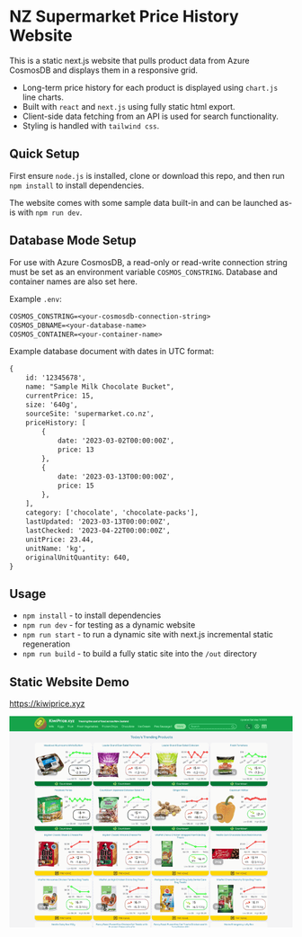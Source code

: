 # NZ Supermarket Price History Website

This is a static next.js website that pulls product data from Azure CosmosDB and displays them in a responsive grid.

- Long-term price history for each product is displayed using `chart.js` line charts.
- Built with `react` and `next.js` using fully static html export.
- Client-side data fetching from an API is used for search functionality.
- Styling is handled with `tailwind css`.

## Quick Setup

First ensure `node.js` is installed, clone or download this repo, and then run `npm install` to install dependencies.

The website comes with some sample data built-in and can be launched as-is with `npm run dev`.

## Database Mode Setup

For use with Azure CosmosDB, a read-only or read-write connection string must be set as an environment variable `COSMOS_CONSTRING`. Database and container names are also set here.

Example `.env`:

```shell
COSMOS_CONSTRING=<your-cosmosdb-connection-string>
COSMOS_DBNAME=<your-database-name>
COSMOS_CONTAINER=<your-container-name>
```

Example database document with dates in UTC format:

```shell
{
    id: '12345678',
    name: "Sample Milk Chocolate Bucket",
    currentPrice: 15,
    size: '640g',
    sourceSite: 'supermarket.co.nz',
    priceHistory: [
        { 
            date: '2023-03-02T00:00:00Z',
            price: 13 
        },
        { 
            date: '2023-03-13T00:00:00Z', 
            price: 15 
        },
    ],
    category: ['chocolate', 'chocolate-packs'],
    lastUpdated: '2023-03-13T00:00:00Z',
    lastChecked: '2023-04-22T00:00:00Z',
    unitPrice: 23.44,
    unitName: 'kg',
    originalUnitQuantity: 640,
}
```

## Usage

- `npm install` - to install dependencies
- `npm run dev` - for testing as a dynamic website
- `npm run start` - to run a dynamic site with next.js incremental static regeneration
- `npm run build` - to build a fully static site into the `/out` directory

## Static Website Demo

<https://kiwiprice.xyz>

![alt text](https://github.com/Jason-nzd/supermarket-prices-nextjs/blob/main/public/images/screenshot.png?raw=true "Screenshot of KiwiPrice.xyz")
